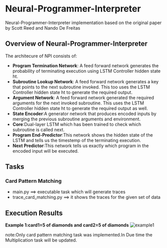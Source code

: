 # Neural-Programmer-Interpreter
Neural-Programmer-Interpreter implementation based on the original paper by Scott Reed and Nando De Freitas

## Overview of Neural-Programmer-Interpreter
The architecure of NPI consists of:

* **Program Termination Network**: A feed forward network generates the probability of terminating execution using LSTM Controller hidden state ht.
* **Subroutine Lookup Network**: A feed forward network generates a key that points to the next subroutine invoked. This too uses the LSTM Controller hidden state ht to generate the required output.
* **Argument Network**: A feed forward network generated the required arguments for the next invoked subroutine. This uses the LSTM Controller hidden state ht to generate the required output as well. 
* **State Encoder**:A generator network that produces encoded inputs by merging the previous subroutine arguments and environment.
* **Core**:Dual-layer LSTM which has been trained to check which subroutine is called next.
* **Program End-Predictor**:This network shows the hidden state of the LSTM and tells us the timestemp of the terminating execution.
* **Next Predictor**:This network tells us exactly which program in the encoded input will be executed.

## Tasks
### Card Pattern Matching
* main.py ==> executable task which will generate traces
* trace_card_matching.py ==>  it shows the traces for the given set of data

## Execution Results
**Example 1:card1=5 of diamonds and card2=5 of diamonds**
![example1](https://user-images.githubusercontent.com/65048509/81460030-b8bd4d80-9170-11ea-8cf4-c7c93eadc4a5.JPG)


note:Only card pattern matching task was implemented.In Due time the Multiplication task will be updated.
